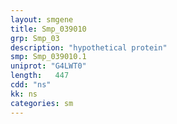 ```yaml
---
layout: smgene
title: Smp_039010
grp: Smp_03
description: "hypothetical protein"
smp: Smp_039010.1
uniprot: "G4LWT0"
length:   447
cdd: "ns"
kk: ns
categories: sm
---
```

